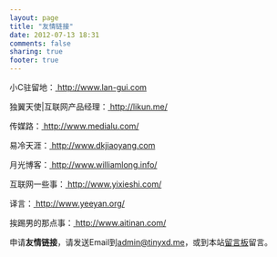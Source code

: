 ```yaml
---
layout: page
title: "友情链接"
date: 2012-07-13 18:31
comments: false
sharing: true
footer: true
---
```

小C驻留地：<a href="http://www.lan-gui.com" target="_blank" > http://www.lan-gui.com </a>    

独翼天使|互联网产品经理：<a href="http://likun.me/" target="_blank"> http://likun.me/</a>     

传媒路：<a href="http://www.medialu.com/" target="_blank"> http://www.medialu.com/</a>    

易冷天涯：<a href="http://www.dkjiaoyang.com" target="_blank"> http://www.dkjiaoyang.com</a>    

月光博客：<a href="http://www.williamlong.info/" target="_blank"> http://www.williamlong.info/ </a>   

互联网一些事：<a href="http://www.yixieshi.com/" target="_blank"> http://www.yixieshi.com/ </a>   

译言：<a href="http://www.yeeyan.org/" target="_blank"> http://www.yeeyan.org/ </a>   

挨踢男的那点事：<a href="http://www.aitinan.com/" target="_blank"> http://www.aitinan.com/ </a>   

申请**友情链接**，请发送Email到<admin@tinyxd.me>，或到本站[留言板](http://tinyxd.me/message-board/)留言。      


